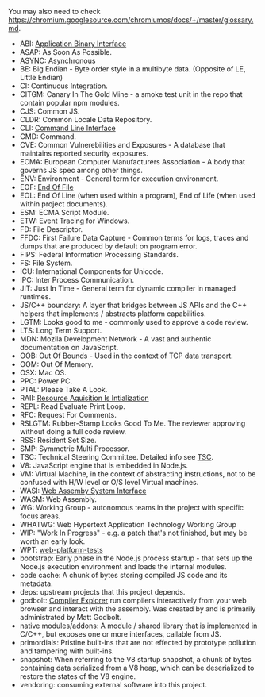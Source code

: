 You may also need to check https://chromium.googlesource.com/chromiumos/docs/+/master/glossary.md.

* ABI: [Application Binary Interface](https://en.wikipedia.org/wiki/Application_binary_interface)
* ASAP: As Soon As Possible.
* ASYNC: Asynchronous
* BE: Big Endian - Byte order style in a multibyte data.
  (Opposite of LE, Little Endian)
* CI: Continuous Integration.
* CITGM: Canary In The Gold Mine - a smoke test unit in the repo that
  contain popular npm modules.
* CJS: Common JS.
* CLDR: Common Locale Data Repository.
* CLI: [Command Line Interface](https://en.wikipedia.org/wiki/Command-line_interface)
* CMD: Command.
* CVE: Common Vulnerebilities and Exposures - A database that
  maintains reported security exposures.
* ECMA: European Computer Manufacturers Association - A body that
  governs JS spec among other things.
* ENV: Environment - General term for execution environment.
* EOF: [End Of File](https://en.wikipedia.org/wiki/End-of-file)
* EOL: End Of Line (when used within a program), End of Life
  (when used within project documents).
* ESM: ECMA Script Module.
* ETW: Event Tracing for Windows.
* FD: File Descriptor.
* FFDC: First Failure Data Capture - Common terms for logs, traces
  and dumps that are produced by default on program error.
* FIPS:  Federal Information Processing Standards.
* FS: File System.
* ICU: International Components for Unicode.
* IPC: Inter Process Communication.
* JIT: Just In Time - General term for dynamic compiler in
  managed runtimes.
* JS/C++ boundary: A layer that bridges between JS APIs and the C++
  helpers that implements / abstracts platform capabilities.
* LGTM: Looks good to me - commonly used to approve a code review.
* LTS: Long Term Support.
* MDN: Mozila Development Network - A vast and authentic
  documentation on JavaScript.
* OOB: Out Of Bounds - Used in the context of TCP data transport.
* OOM: Out Of Memory.
* OSX: Mac OS.
* PPC: Power PC.
* PTAL: Please Take A Look.
* RAII: [Resource Aquisition Is Intialization](https://en.wikipedia.org/wiki/Resource_acquisition_is_initialization)
* REPL: Read Evaluate Print Loop.
* RFC: Request For Comments.
* RSLGTM: Rubber-Stamp Looks Good To Me. The reviewer approving without doing
  a full code review.
* RSS: Resident Set Size.
* SMP: Symmetric Multi Processor.
* TSC: Technical Steering Committee. Detailed info see
  [TSC](./GOVERNANCE.md#technical-steering-committee).
* V8: JavaScript engine that is embedded in Node.js.
* VM: Virtual Machine, in the context of abstracting instructions,
  not to be confused with H/W level or O/S level Virtual machines.
* WASI: [Web Assemby System Interface]( https://github.com/WebAssembly/WASI)
* WASM: Web Assembly.
* WG: Working Group - autonomous teams in the project with specific
  focus areas.
* WHATWG: Web Hypertext Application Technology Working Group
* WIP: "Work In Progress" - e.g. a patch that's not finished, but
may be worth an early look.
* WPT: [web-platform-tests](https://github.com/web-platform-tests/wpt)
* bootstrap: Early phase in the Node.js process startup - that sets up
  the Node.js execution environment and loads the internal modules.
* code cache: A chunk of bytes storing compiled JS code and its metadata.
* deps: upstream projects that this project depends.
* godbolt: [Compiler Explorer](https://godbolt.org/) run compilers
  interactively from your web browser and interact with the assembly.
  Was created by and is primarily administrated by Matt Godbolt.
* native modules/addons: A module / shared library that is
  implemented in C/C++, but exposes one or more interfaces,
  callable from JS.
* primordials: Pristine built-ins that are not effected by prototype
  pollution and tampering with built-ins.
* snapshot: When referring to the V8 startup snapshot, a chunk of
  bytes containing data serialized from a V8 heap, which can be
  deserialized to restore the states of the V8 engine.
* vendoring: consuming external software into this project.
